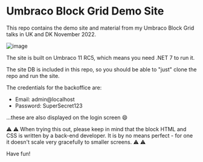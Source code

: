 # Umbraco Block Grid Demo Site
This repo contains the demo site and material from my Umbraco Block Grid talks in UK and DK November 2022.

![image](https://user-images.githubusercontent.com/7405322/203940860-36e8f6a0-e9d6-4403-85dc-18ce752d46d7.png)

The site is built on Umbraco 11 RC5, which means you need .NET 7 to run it. 

The site DB is included in this repo, so you should be able to "just" clone the repo and run the site. 

The credentials for the backoffice are:

- Email: admin@localhost
- Password: SuperSecret123

...these are also displayed on the login screen :smile:

:warning: :warning: When trying this out, please keep in mind that the block HTML and CSS is written by a back-end developer. It is by no means perfect - for one it doesn't scale very gracefully to smaller screens. :warning: :warning: 

Have fun!
